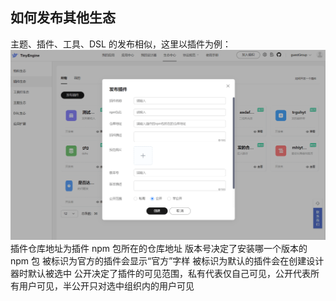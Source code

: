  ## 如何发布其他生态

 主题、插件、工具、DSL 的发布相似，这里以插件为例：
![](./imgs/ecology3.png)
 插件仓库地址为插件 npm 包所在的仓库地址
 版本号决定了安装哪一个版本的 npm 包
 被标识为官方的插件会显示“官方”字样
 被标识为默认的插件会在创建设计器时默认被选中
 公开决定了插件的可见范围，私有代表仅自己可见，公开代表所有用户可见，半公开只对选中组织内的用户可见